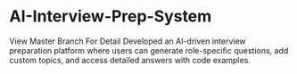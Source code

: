 # AI-Interview-Prep-System
View Master Branch For Detail
Developed an AI-driven interview preparation platform where users can generate role-specific questions, add custom topics, and access detailed answers with code examples.
